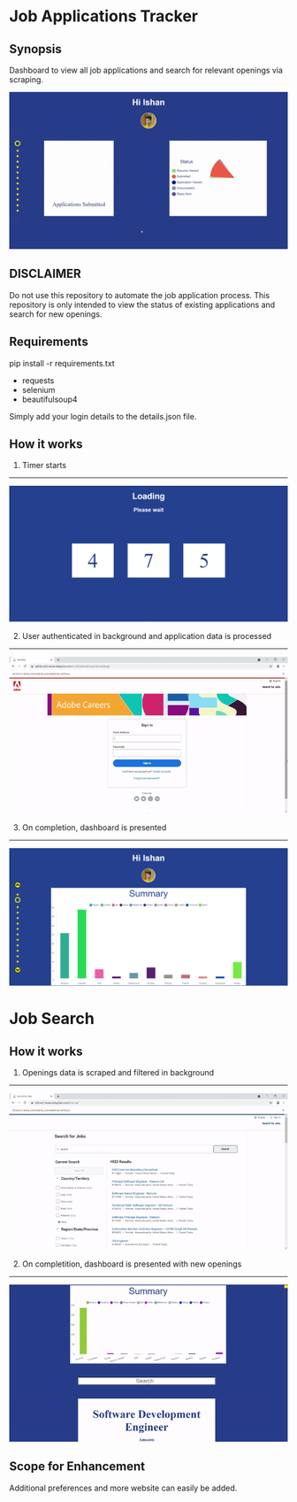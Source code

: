 Job Applications Tracker
========================

Synopsis
--------
Dashboard to view all job applications and search for relevant openings via scraping.

![Dashboard](dashboard.gif)

DISCLAIMER
----------
Do not use this repository to automate the job application process. This repository is only intended to view the status of existing applications and search for new openings.

Requirements
------------
pip install -r requirements.txt

- requests
- selenium
- beautifulsoup4

Simply add your login details to the details.json file.

How it works
------------

1) Timer starts
---------------

![Timer](loading.png)


2) User authenticated in background and application data is processed
---------------------------------------------------------------------

![Login](login.gif)


3) On completion, dashboard is presented
------------------------------------------

![Summary](summary.png)


Job Search
==========

How it works
------------

1) Openings data is scraped and filtered in background
---------------------------------------------------------------------

![Search](search.gif)


2) On completition, dashboard is presented with new openings
------------------------------------------------------------

![Openings](search2.gif)


Scope for Enhancement
---------------------

Additional preferences and more website can easily be added.


